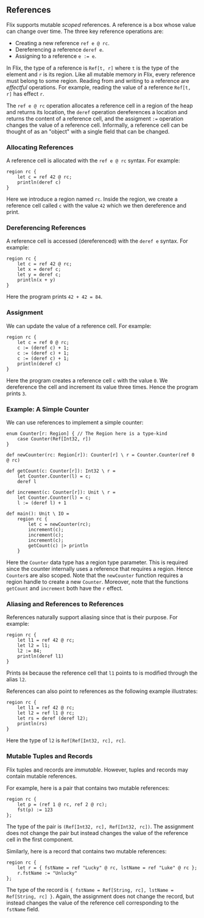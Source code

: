 ## References

Flix supports mutable _scoped_ references. A reference is a box whose value can
change over time. The three key reference operations are:

- Creating a new reference `ref e @ rc`.
- Dereferencing a reference `deref e`.
- Assigning to a reference `e := e`.

In Flix, the type of a reference is `Ref[t, r]` where `t` is the type of the
element and `r` is its region. Like all mutable memory in Flix, every reference
must belong to some region. Reading from and writing to a reference are
_effectful_ operations. For example, reading the value of a reference `Ref[t,
r]` has effect `r`.

The `ref e @ rc` operation allocates a reference cell in a region of the heap
and returns its location, the `deref` operation dereferences a location and
returns the content of a reference cell, and the assigment `:=` operation
changes the value of a reference cell. Informally, a reference cell can be
thought of as an "object" with a single field that can be changed.

### Allocating References

A reference cell is allocated with the `ref e @ rc` syntax. For example:

```flix
region rc {
    let c = ref 42 @ rc;
    println(deref c)
}
```

Here we introduce a region named `rc`. Inside the region, we create a reference
cell called `c` with the value `42` which we then dereference and print. 

### Dereferencing References

A reference cell is accessed (dereferenced) with the `deref e` syntax. For example:

```flix
region rc {
    let c = ref 42 @ rc;
    let x = deref c;
    let y = deref c;
    println(x + y)
}
```

Here the program prints `42 + 42 = 84`.

### Assignment

We can update the value of a reference cell. For example:

```flix
region rc {
    let c = ref 0 @ rc;
    c := (deref c) + 1;
    c := (deref c) + 1;
    c := (deref c) + 1;
    println(deref c)
}
```

Here the program creates a reference cell `c` with the value `0`. We dereference
the cell and increment its value three times. Hence the program prints `3`.

### Example: A Simple Counter

We can use references to implement a simple counter:

```flix
enum Counter[r: Region] { // The Region here is a type-kind
    case Counter(Ref[Int32, r])
}

def newCounter(rc: Region[r]): Counter[r] \ r = Counter.Counter(ref 0 @ rc)

def getCount(c: Counter[r]): Int32 \ r =
    let Counter.Counter(l) = c;
    deref l

def increment(c: Counter[r]): Unit \ r =
    let Counter.Counter(l) = c;
    l := (deref l) + 1

def main(): Unit \ IO =
    region rc {
        let c = newCounter(rc);
        increment(c);
        increment(c);
        increment(c);
        getCount(c) |> println
    }
```

Here the `Counter` data type has a region type parameter. This is required since
the counter internally uses a reference that requires a region. Hence `Counter`s
are also scoped. Note that the `newCounter` function requires a region handle to
create a new `Counter`. Moreover, note that the functions `getCount` and
`increment` both have the `r` effect. 

### Aliasing and References to References

References naturally support aliasing since that is their purpose. For example:

```flix
region rc {
    let l1 = ref 42 @ rc;
    let l2 = l1;
    l2 := 84;
    println(deref l1)
}
```

Prints `84` because the reference cell that `l1` points to is modified through
the alias `l2`.

References can also point to references as the following example illustrates:

```flix
region rc {
    let l1 = ref 42 @ rc;
    let l2 = ref l1 @ rc;
    let rs = deref (deref l2);
    println(rs)
}
```

Here the type of `l2` is `Ref[Ref[Int32, rc], rc]`. 

### Mutable Tuples and Records

Flix tuples and records are _immutable_. However, tuples and records may contain
mutable references.

For example, here is a pair that contains two mutable references:

```flix
region rc {
    let p = (ref 1 @ rc, ref 2 @ rc);
    fst(p) := 123
};
```

The type of the pair is `(Ref[Int32, rc], Ref[Int32, rc])`. The assignment does
not change the pair but instead changes the value of the reference cell in the
first component.

Similarly, here is a record that contains two mutable references:

```flix
region rc {
    let r = { fstName = ref "Lucky" @ rc, lstName = ref "Luke" @ rc };
    r.fstName := "Unlucky"
};
```

The type of the record is `{ fstName = Ref[String, rc], lstName = Ref[String,
rc] }`. Again, the assignment does not change the record, but instead changes
the value of the reference cell corresponding to the `fstName` field.
